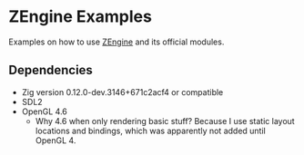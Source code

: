 # ZEngine Examples

Examples on how to use [ZEngine](https://github.com/bluesillybeard/ZEngine) and its official modules.

## Dependencies
- Zig version 0.12.0-dev.3146+671c2acf4 or compatible
- SDL2
- OpenGL 4.6
    - Why 4.6 when only rendering basic stuff? Because I use static layout locations and bindings, which was apparently not added until OpenGL 4.
